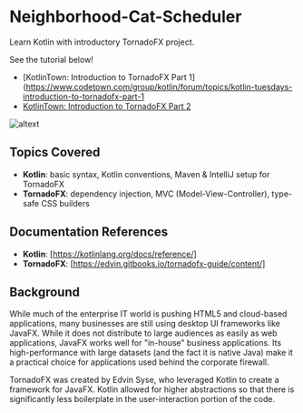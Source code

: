 # Neighborhood-Cat-Scheduler
Learn Kotlin with introductory TornadoFX project.

See the tutorial below!
 - [KotlinTown: Introduction to TornadoFX Part 1](https://www.codetown.com/group/kotlin/forum/topics/kotlin-tuesdays-introduction-to-tornadofx-part-1
 - [KotlinTown: Introduction to TornadoFX Part 2](https://www.codetown.com/group/kotlin/forum/topics/kotlin-thursdays-introduction-to-tornadofx-part-2)

![altext](https://github.com/Kotlin-Thursdays/Neighborhood-Cat-Scheduler/blob/master/cat_scheduler.png)

## Topics Covered
- **Kotlin**: basic syntax, Kotlin conventions, Maven & IntelliJ setup for TornadoFX
- **TornadoFX**: dependency injection, MVC (Model-View-Controller), type-safe CSS builders

## Documentation References
- **Kotlin**: [https://kotlinlang.org/docs/reference/]
- **TornadoFX**: [https://edvin.gitbooks.io/tornadofx-guide/content/]

## Background
While much of the enterprise IT world is pushing HTML5 and cloud-based applications, many businesses are still using desktop UI frameworks like JavaFX. While it does not distribute to large audiences as easily as web applications, JavaFX works well for "in-house" business applications. Its high-performance with large datasets (and the fact it is native Java) make it a practical choice for applications used behind the corporate firewall.

TornadoFX was created by Edvin Syse, who leveraged Kotlin to create a framework for JavaFX.  Kotlin allowed for higher abstractions so that there is significantly less boilerplate in the user-interaction portion of the code.

